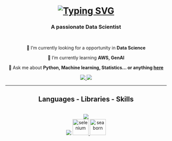 <h1 align="center">
    <a href="https://git.io/typing-svg"><img src="https://readme-typing-svg.herokuapp.com?font=&weight=900&size=35&duration=4000&pause=1000&color=416165&background=FF3B8500&center=true&vCenter=true&random=false&width=500&lines=Hello+There+%F0%9F%91%8B%F0%9F%8F%BC;It's+Hemachandar+here+!" alt="Typing SVG" /></a>
</h1>

<h3 align="center">A passionate Data Scientist </h3>

<br/>

<div align="center">
 
 🔭 I’m currently looking for a opportunity in **Data Science**
 
 🌱 I’m currently learning **AWS, GenAI**

💬 Ask me about **Python, Machine learning, Statistics... or anything [here](https://github.com/HemachandarAravamuthan)**



 </div>
 
<div align="center"> 
  <a href="mailto:hemachandar11@gmail.com">
    <img src="https://img.shields.io/badge/Gmail-333333?style=for-the-badge&logo=gmail&logoColor=red" />
  </a>
  <a href="https://www.linkedin.com/in/hemachandar-aravamuthan-1594b1194/" target="_blank">
    <img src="https://img.shields.io/badge/LinkedIn-0077B5?style=for-the-badge&logo=linkedin&logoColor=white" target="_blank" />
  </a>
</div>

 <hr/>
 
<h2 align="center"> Languages - Libraries - Skills</h2>
<br/>
<div align="center">
    <img src="https://skillicons.dev/icons?i=python,java,mysql,mongodb,selenium,gherkin,git" /><br>
    <img src="https://skillicons.dev/icons?i=github,sklearn,tensorflow,vscode,eclipse" />
    <a href="https://www.selenium.dev" target="_blank" rel="noreferrer"> <img src="https://raw.githubusercontent.com/detain/svg-logos/780f25886640cef088af994181646db2f6b1a3f8/svg/selenium-logo.svg" alt="selenium" width="50" height="50"/> </a>
    <a href="https://seaborn.pydata.org/" target="_blank" rel="noreferrer"> <img src="https://seaborn.pydata.org/_images/logo-mark-lightbg.svg" alt="seaborn" width="50" height="50"/> </a><br>
</div>

<br/>

